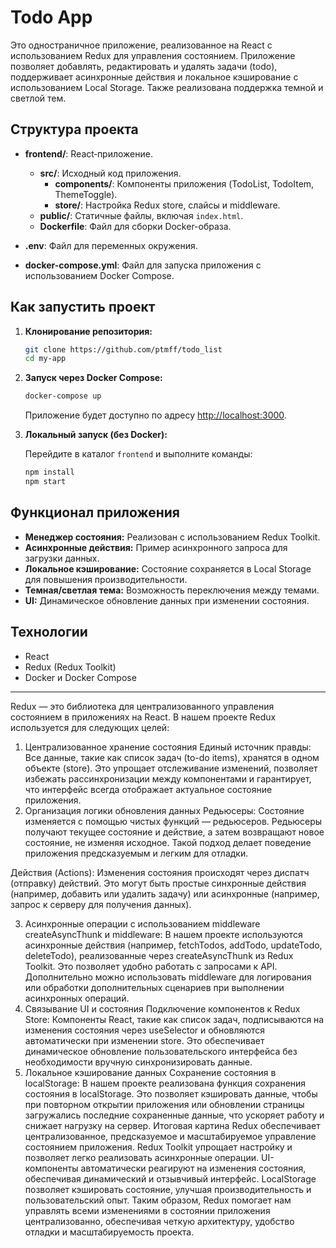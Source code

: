 # Todo App

Это одностраничное приложение, реализованное на React с использованием Redux для управления состоянием. Приложение позволяет добавлять, редактировать и удалять задачи (todo), поддерживает асинхронные действия и локальное кэширование с использованием Local Storage. Также реализована поддержка темной и светлой тем.

## Структура проекта

- **frontend/**: React‑приложение.
  - **src/**: Исходный код приложения.
    - **components/**: Компоненты приложения (TodoList, TodoItem, ThemeToggle).
    - **store/**: Настройка Redux store, слайсы и middleware.
  - **public/**: Статичные файлы, включая `index.html`.
  - **Dockerfile**: Файл для сборки Docker-образа.

- **.env**: Файл для переменных окружения.
- **docker-compose.yml**: Файл для запуска приложения с использованием Docker Compose.

## Как запустить проект

1. **Клонирование репозитория:**

   ```bash
   git clone https://github.com/ptmff/todo_list
   cd my-app
   ```

2. **Запуск через Docker Compose:**

   ```bash
   docker-compose up
   ```

   Приложение будет доступно по адресу [http://localhost:3000](http://localhost:3000).

3. **Локальный запуск (без Docker):**

   Перейдите в каталог `frontend` и выполните команды:

   ```bash
   npm install
   npm start
   ```

## Функционал приложения

- **Менеджер состояния:** Реализован с использованием Redux Toolkit.
- **Асинхронные действия:** Пример асинхронного запроса для загрузки данных.
- **Локальное кэширование:** Состояние сохраняется в Local Storage для повышения производительности.
- **Темная/светлая тема:** Возможность переключения между темами.
- **UI:** Динамическое обновление данных при изменении состояния.

## Технологии

- React
- Redux (Redux Toolkit)
- Docker и Docker Compose

---

Redux — это библиотека для централизованного управления состоянием в приложениях на React. В нашем проекте Redux используется для следующих целей:

1. Централизованное хранение состояния
Единый источник правды:
Все данные, такие как список задач (to-do items), хранятся в одном объекте (store). Это упрощает отслеживание изменений, позволяет избежать рассинхронизации между компонентами и гарантирует, что интерфейс всегда отображает актуальное состояние приложения.
2. Организация логики обновления данных
Редьюсеры:
Состояние изменяется с помощью чистых функций — редьюсеров. Редьюсеры получают текущее состояние и действие, а затем возвращают новое состояние, не изменяя исходное. Такой подход делает поведение приложения предсказуемым и легким для отладки.

Действия (Actions):
Изменения состояния происходят через диспатч (отправку) действий. Это могут быть простые синхронные действия (например, добавить или удалить задачу) или асинхронные (например, запрос к серверу для получения данных).

3. Асинхронные операции с использованием middleware
createAsyncThunk и middleware:
В нашем проекте используются асинхронные действия (например, fetchTodos, addTodo, updateTodo, deleteTodo), реализованные через createAsyncThunk из Redux Toolkit. Это позволяет удобно работать с запросами к API.
Дополнительно можно использовать middleware для логирования или обработки дополнительных сценариев при выполнении асинхронных операций.
4. Связывание UI и состояния
Подключение компонентов к Redux Store:
Компоненты React, такие как список задач, подписываются на изменения состояния через useSelector и обновляются автоматически при изменении store. Это обеспечивает динамическое обновление пользовательского интерфейса без необходимости вручную синхронизировать данные.
5. Локальное кэширование данных
Сохранение состояния в localStorage:
В нашем проекте реализована функция сохранения состояния в localStorage. Это позволяет кэшировать данные, чтобы при повторном открытии приложения или обновлении страницы загружались последние сохраненные данные, что ускоряет работу и снижает нагрузку на сервер.
Итоговая картина
Redux обеспечивает централизованное, предсказуемое и масштабируемое управление состоянием приложения.
Redux Toolkit упрощает настройку и позволяет легко реализовать асинхронные операции.
UI-компоненты автоматически реагируют на изменения состояния, обеспечивая динамический и отзывчивый интерфейс.
LocalStorage позволяет кэшировать состояние, улучшая производительность и пользовательский опыт.
Таким образом, Redux помогает нам управлять всеми изменениями в состоянии приложения централизованно, обеспечивая четкую архитектуру, удобство отладки и масштабируемость проекта.
